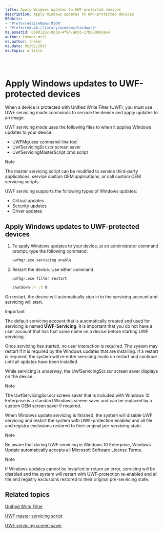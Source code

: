 ```yaml
---
title: Apply Windows updates to UWF-protected devices
description: Apply Windows updates to UWF-protected devices
MSHAttr:
- 'PreferredSiteName:MSDN'
- 'PreferredLib:/library/windows/hardware'
ms.assetid: 050d1202-0b38-4f9d-a85b-27b070098ae4
author: themar-msft
ms.author: themar
ms.date: 05/02/2017
ms.topic: article


---
```

# Apply Windows updates to UWF-protected devices

When a device is protected with Unified Write Filter (UWF), you must use UWF servicing mode commands to service the device and apply updates to an image.

UWF servicing mode uses the following files to when it applies Windows updates to your device:

* UWFMgr.exe command-line tool
* UwfServicingScr.scr screen saver
* UwfServicingMasterScript.cmd script

> [!NOTE]
> The master servicing script can be modified to service third-party applications, service custom OEM applications, or call custom OEM servicing scripts.

UWF servicing supports the following types of Windows updates:

* Critical updates
* Security updates
* Driver updates

## Apply Windows updates to UWF-protected devices

1. To apply Windows updates to your device, at an administrator command prompt, type the following command:

   ```cmd
   uwfmgr.exe servicing enable
   ```

1. Restart the device. Use either command.

   ```cmd
   uwfmgr.exe filter restart
   ```

   ```cmd
   shutdown /r /t 0
   ```

On restart, the device will automatically sign in to the servicing account and servicing will start.

> [!IMPORTANT]
> The default servicing account that is automatically created and used for servicing is named **UWF-Servicing**. It is important that you do not have a user account that has that same name on a device before starting UWF servicing.

Once servicing has started, no user interaction is required. The system may restart if it is required by the Windows updates that are installing. If a restart is required, the system will re-enter servicing mode on restart and continue until all updates have been installed.

While servicing is underway, the UwfServicingScr.scr screen saver displays on the device.

> [!NOTE]
> The UwfServicingScr.scr screen saver that is included with Windows 10 Enterprise is a standard Windows screen saver and can be replaced by a custom OEM screen saver if required.

When Windows update servicing is finished, the system will disable UWF servicing and restart the system with UWF-protection enabled and all file and registry exclusions restored to their original pre-servicing state.

> [!NOTE]
> Be aware that during UWF servicing in Windows 10 Enterprise, Windows Update automatically accepts all Microsoft Software License Terms.

> [!NOTE]
> If Windows updates cannot be installed or return an error, servicing will be disabled and the system will restart with UWF-protection re-enabled and all file and registry exclusions restored to their original pre-servicing state.

## Related topics

[Unified Write Filter](unified-write-filter.md)

[UWF master servicing script](uwf-master-servicing-script.md)

[UWF servicing screen saver](uwf-servicing-screen-saver.md)
